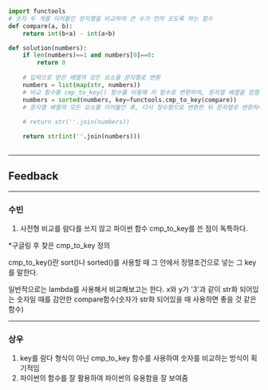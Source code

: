 ```python

import functools
# 숫자 두 개를 이어붙인 문자열을 비교하여 큰 수가 먼저 오도록 하는 함수
def compare(a, b):
    return int(b+a) - int(a+b)

def solution(numbers):
    if len(numbers)==1 and numbers[0]==0:
        return 0
    
    # 입력으로 받은 배열의 모든 요소를 문자열로 변환
    numbers = list(map(str, numbers))
    # 비교 함수를 cmp_to_key() 함수를 이용해 키 함수로 변환하여, 문자열 배열을 정렬
    numbers = sorted(numbers, key=functools.cmp_to_key(compare))
    # 문자열 배열의 모든 요소를 이어붙인 후, 다시 정수형으로 변환한 뒤 문자열로 변환하여 반환 (정수형으로 변환안하면 테스크 케이스 11번만 계속 에러)
     
    # return str(''.join(numbers))

    return str(int(''.join(numbers)))
    
  ```
  
---

## Feedback
---
### 수빈

1. 사전형 비교를 람다를 쓰지 않고 파이썬 함수 cmp_to_key를 쓴 점이 독특하다.

*구글링 후 찾은 cmp_to_key 정의

cmp_to_key()란 sort()나 sorted()를 사용할 때 그 안에서 정렬조건으로 넣는 그 key를 말한다. 

일반적으로는 lambda를 사용해서 비교해보고는 한다. x와 y가 '3'과 같이 str화 되어있는 숫자일 때를 감안한 compare함수(숫자가 str화 되어있을 때 사용하면 좋을 것 같은 함수)


---
### 상우
1. key를 람다 형식이 아닌 cmp_to_key 함수를 사용하여 숫자를 비교하는 방식이 획기적임
2. 파이썬의 함수를 잘 활용하여 파이썬의 유용함을 잘 보여줌
